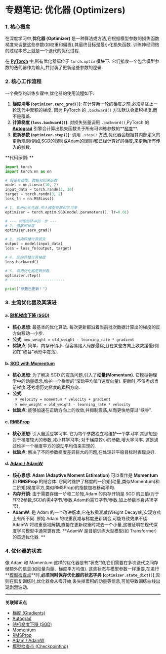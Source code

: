 # 专题笔记: 优化器 (Optimizers)

### 1. 核心概念

在深度学习中,**优化器 (Optimizer)** 是一种算法或方法,它根据模型参数的损失函数梯度来调整这些参数(如权重和偏置),其最终目标是最小化损失函数. 训练神经网络的过程本质上就是一个迭代的优化过程. 

在 **[PyTorch](./Lecture2-PyTorch.md)** 中,所有优化器都位于 `torch.optim` 模块下. 它们接收一个包含模型参数的迭代器作为输入,并封装了更新这些参数的逻辑. 

### 2. 核心工作流程

一个典型的训练步骤中,优化器的使用流程如下: 

1.  **梯度清零 (`optimizer.zero_grad()`)**: 在计算新一轮的梯度之前,必须清除上一轮迭代中累积的梯度. 因为 PyTorch 的 `.backward()` 方法默认会累积梯度,而不是覆盖. 
2.  **计算梯度 (`loss.backward()`)**: 对损失张量调用 `.backward()`,PyTorch 的 **[Autograd](./Lecture2-Autograd.md)** 引擎会计算出损失函数关于所有可训练参数的**[梯度](./Lecture2-Gradients.md)**. 
3.  **更新参数 (`optimizer.step()`)**: 调用 `.step()` 方法,优化器会根据其内部定义的更新规则(例如,SGD的规则或Adam的规则)和已经计算好的梯度,来更新所有传入的参数. 

**代码示例: **
```python
import torch
import torch.nn as nn

# 假设有模型、数据和损失函数
model = nn.Linear(10, 2)
input_data = torch.randn(3, 10)
target = torch.randn(3, 2)
loss_fn = nn.MSELoss()

# 1. 实例化优化器,传入模型参数和学习率
optimizer = torch.optim.SGD(model.parameters(), lr=0.01)

# --- 训练循环中的一步 ---
# 2. 清除旧梯度
optimizer.zero_grad()

# 3. 前向传播计算损失
output = model(input_data)
loss = loss_fn(output, target)

# 4. 反向传播计算梯度
loss.backward()

# 5. 调用优化器更新参数
optimizer.step()
# -------------------------

print("参数已更新！")
```

### 3. 主流优化器及其演进

#### a. [随机梯度下降 (SGD)](./Lecture2-Stochastic-Gradient-Descent.md)
*   **核心思想**: 最基本的优化算法. 每次更新都沿着当前批次数据计算出的梯度的反方向移动一小步. 
*   **公式**: `new_weight = old_weight - learning_rate * gradient`
*   **优缺点**: 简单、内存开销小. 但容易陷入局部最优,且在某些方向上收敛缓慢(例如在“峡谷”地形中震荡). 

#### b. [SGD with Momentum](./Lecture2-Momentum.md)
*   **核心思想**: 为了解决 SGD 的震荡问题,引入了**动量(Momentum)**. 它模拟物理学中的动量概念,维护一个梯度的“滚动平均值”(速度向量). 更新时,不仅考虑当前梯度,还考虑历史梯度的累积方向. 
*   **公式**: 
    *   `velocity = momentum * velocity + gradient`
    *   `new_weight = old_weight - learning_rate * velocity`
*   **优缺点**: 能够加速在正确方向上的收敛,并抑制震荡,从而更快地穿过“峡谷”. 

#### c. [RMSProp](./Lecture2-RMSProp.md)
*   **核心思想**: 引入自适应学习率. 它为每个参数独立地维护一个学习率,其思想是: 对于梯度较大的参数,减小其学习率; 对于梯度较小的参数,增大学习率. 这是通过维护一个梯度平方的滚动平均值来实现的. 
*   **优缺点**: 解决了不同参数梯度差异巨大的问题,在处理非平稳目标时表现良好. 

#### d. [Adam / AdamW](./Lecture2-Adam-AdamW.md)
*   **核心思想**: **Adam (Adaptive Moment Estimation)** 可以看作是 **Momentum** 和 **RMSProp** 的结合体. 它同时维护了梯度的一阶矩(动量,类似Momentum)和二阶矩(梯度平方,类似RMSProp)的指数加权移动平均. 
*   **内存开销**: 由于需要存储一阶和二阶矩,Adam 的内存开销是 SGD 的三倍(对于FP32参数,SGD约需4字节/参数,Adam约需12字节/参数,加上参数本身共16字节). 
*   **AdamW**: 是 Adam 的一个改进版本,它在权重衰减(Weight Decay)的实现方式上有所不同. 原始 Adam 的权重衰减与梯度更新耦合,可能导致效果不佳. AdamW 将权重衰减解耦,直接在更新权重时减去一个小量,这被证明在现代深度学习模型中通常更有效. **AdamW 是目前训练大型模型(如 Transformer)的首选优化器. **

### 4. 优化器的状态

像 Adam 和 Momentum 这样的优化器是有“状态”的,它们需要在多次迭代之间存储额外的信息(如动量向量、梯度平方均值). 这些状态与模型参数一样重要,在进行**[模型检查点](./Lecture2-Checkpointing.md)**时,**必须同时保存优化器的状态字典 (`optimizer.state_dict()`)**,否则在恢复训练时,优化器会从零开始,丢失掉累积的动量等信息,可能导致训练曲线出现剧烈波动. 

---
**关联知识点**
*   [梯度 (Gradients)](./Lecture2-Gradients.md)
*   [Autograd](./Lecture2-Autograd.md)
*   [随机梯度下降 (SGD)](./Lecture2-Stochastic-Gradient-Descent.md)
*   [Momentum](./Lecture2-Momentum.md)
*   [RMSProp](./Lecture2-RMSProp.md)
*   [Adam / AdamW](./Lecture2-Adam-AdamW.md)
*   [模型检查点 (Checkpointing)](./Lecture2-Checkpointing.md)